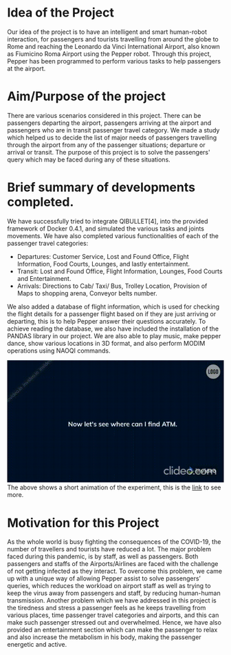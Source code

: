 # Idea of the Project
Our idea of the project is to have an intelligent and smart human-robot interaction, for passengers and tourists travelling from around the globe to Rome and reaching the Leonardo da Vinci International Airport, also known as Fiumicino Roma Airport using the Pepper robot. Through this project, Pepper has been programmed to perform various tasks to help passengers at the airport.

#  Aim/Purpose of the project
There are various scenarios considered in this project. There can be passengers departing the airport, passengers arriving at the airport and passengers who are in transit passenger travel category. We made a study which helped us to decide the list of major needs of passengers travelling through the airport from any of the passenger situations; departure or arrival or transit. The purpose of this project is to solve the passengers' query which may be faced during any of these situations.


# Brief summary of developments completed.
We have successfully tried to integrate QIBULLET[4], into the provided framework of Docker 0.4.1, and simulated the various tasks and joints movements. We have also completed various functionalities of each of the passenger travel categories:
- Departures: Customer Service, Lost and Found Office, Flight Information, Food Courts, Lounges, and lastly entertainment.
- Transit: Lost and Found Office, Flight Information, Lounges, Food Courts and Entertainment.
- Arrivals: Directions to Cab/ Taxi/ Bus, Trolley Location, Provision of Maps to shopping arena, Conveyor belts number.

We also added a database of flight information, which is used for checking the flight details for a passenger flight based on if they are just arriving or departing, this is to help Pepper answer their questions accurately. To achieve reading the database, we also have included the installation of the PANDAS library in our project. We are also able to play music, make pepper dance, show various locations in 3D format, and also perform MODIM operations using NAOQI commands.

![Alt Text](pepper.gif)
The above shows a short animation of the experiment, this is the [link](https://www.youtube.com/watch?v=rrzRVLpOfkg) to see more.

# Motivation for this Project
As the whole world is busy fighting the consequences of the COVID-19, the number of travellers and tourists have reduced a lot. The major problem faced during this pandemic, is by staff, as well as passengers. Both passengers and staffs of the Airports/Airlines are faced with the challenge of not getting infected as they interact. To overcome this problem, we came up with a unique way of allowing Pepper assist to solve passengers’ queries, which reduces the workload on airport staff as well as trying to keep the virus away from passengers and staff, by reducing human-human transmission.
Another problem which we have addressed in this project is the tiredness and stress a passenger feels as he keeps travelling from various places, time passenger travel categories and airports, and this can make such passenger stressed out and overwhelmed. Hence, we have also provided an entertainment section which can make the passenger to relax and also increase the metabolism in his body, making the passenger energetic and active.
